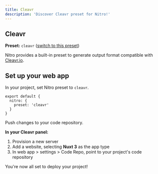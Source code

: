 ```yaml
---
title: Cleavr
description: 'Discover Cleavr preset for Nitro!'
---
```


## Cleavr

**Preset:** `cleavr` ([switch to this preset](/deploy/#changing-the-deployment-preset))

Nitro provides a built-in preset to generate output format compatible with [Cleavr.io](https://www.cleavr.io/).

## Set up your web app

In your project, set Nitro preset to `cleavr`.

```
export default {
  nitro: {
    preset: 'cleavr'
  }
}
```
Push changes to your code repository.

**In your Cleavr panel:**

1. Provision a new server
2. Add a website, selecting **Nuxt 3** as the app type
3. In web app > settings > Code Repo, point to your project's code repository

You're now all set to deploy your project!
